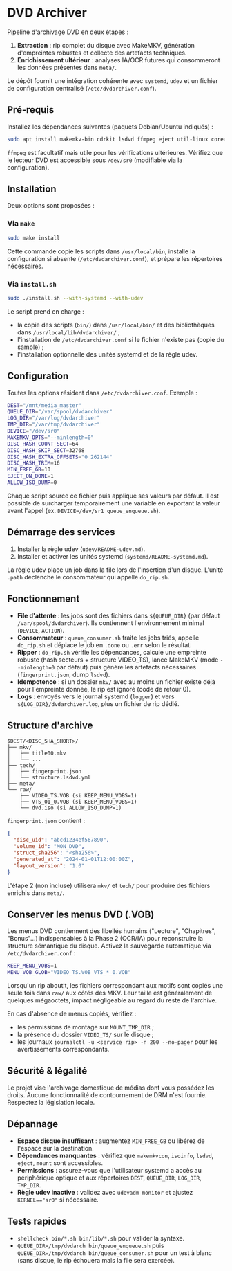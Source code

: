 # DVD Archiver

Pipeline d'archivage DVD en deux étapes :

1. **Extraction** : rip complet du disque avec MakeMKV, génération d'empreintes robustes et collecte des artefacts techniques.
2. **Enrichissement ultérieur** : analyses IA/OCR futures qui consommeront les données présentes dans `meta/`.

Le dépôt fournit une intégration cohérente avec `systemd`, `udev` et un fichier de configuration centralisé (`/etc/dvdarchiver.conf`).

## Pré-requis

Installez les dépendances suivantes (paquets Debian/Ubuntu indiqués) :

```bash
sudo apt install makemkv-bin cdrkit lsdvd ffmpeg eject util-linux coreutils
```

`ffmpeg` est facultatif mais utile pour les vérifications ultérieures. Vérifiez que le lecteur DVD est accessible sous `/dev/sr0` (modifiable via la configuration).

## Installation

Deux options sont proposées :

### Via `make`

```bash
sudo make install
```

Cette commande copie les scripts dans `/usr/local/bin`, installe la configuration si absente (`/etc/dvdarchiver.conf`), et prépare les répertoires nécessaires.

### Via `install.sh`

```bash
sudo ./install.sh --with-systemd --with-udev
```

Le script prend en charge :

- la copie des scripts (`bin/`) dans `/usr/local/bin/` et des bibliothèques dans `/usr/local/lib/dvdarchiver/` ;
- l'installation de `/etc/dvdarchiver.conf` si le fichier n'existe pas (copie du sample) ;
- l'installation optionnelle des unités systemd et de la règle udev.

## Configuration

Toutes les options résident dans `/etc/dvdarchiver.conf`. Exemple :

```bash
DEST="/mnt/media_master"
QUEUE_DIR="/var/spool/dvdarchiver"
LOG_DIR="/var/log/dvdarchiver"
TMP_DIR="/var/tmp/dvdarchiver"
DEVICE="/dev/sr0"
MAKEMKV_OPTS="--minlength=0"
DISC_HASH_COUNT_SECT=64
DISC_HASH_SKIP_SECT=32768
DISC_HASH_EXTRA_OFFSETS="0 262144"
DISC_HASH_TRIM=16
MIN_FREE_GB=10
EJECT_ON_DONE=1
ALLOW_ISO_DUMP=0
```

Chaque script source ce fichier puis applique ses valeurs par défaut. Il est possible de surcharger temporairement une variable en exportant la valeur avant l'appel (ex. `DEVICE=/dev/sr1 queue_enqueue.sh`).

## Démarrage des services

1. Installer la règle udev (`udev/README-udev.md`).
2. Installer et activer les unités systemd (`systemd/README-systemd.md`).

La règle udev place un job dans la file lors de l'insertion d'un disque. L'unité `.path` déclenche le consommateur qui appelle `do_rip.sh`.

## Fonctionnement

- **File d'attente** : les jobs sont des fichiers dans `${QUEUE_DIR}` (par défaut `/var/spool/dvdarchiver`). Ils contiennent l'environnement minimal (`DEVICE`, `ACTION`).
- **Consommateur** : `queue_consumer.sh` traite les jobs triés, appelle `do_rip.sh` et déplace le job en `.done` ou `.err` selon le résultat.
- **Ripper** : `do_rip.sh` vérifie les dépendances, calcule une empreinte robuste (hash secteurs + structure VIDEO_TS), lance MakeMKV (mode `--minlength=0` par défaut) puis génère les artefacts nécessaires (`fingerprint.json`, dump `lsdvd`).
- **Idempotence** : si un dossier `mkv/` avec au moins un fichier existe déjà pour l'empreinte donnée, le rip est ignoré (code de retour 0).
- **Logs** : envoyés vers le journal systemd (`logger`) et vers `${LOG_DIR}/dvdarchiver.log`, plus un fichier de rip dédié.

## Structure d'archive

```
$DEST/<DISC_SHA_SHORT>/
├── mkv/
│   ├── title00.mkv
│   └── ...
├── tech/
│   ├── fingerprint.json
│   └── structure.lsdvd.yml
├── meta/
└── raw/
    ├── VIDEO_TS.VOB (si KEEP_MENU_VOBS=1)
    ├── VTS_01_0.VOB (si KEEP_MENU_VOBS=1)
    └── dvd.iso (si ALLOW_ISO_DUMP=1)
```

`fingerprint.json` contient :

```json
{
  "disc_uid": "abcd1234ef567890",
  "volume_id": "MON_DVD",
  "struct_sha256": "<sha256>",
  "generated_at": "2024-01-01T12:00:00Z",
  "layout_version": "1.0"
}
```

L'étape 2 (non incluse) utilisera `mkv/` et `tech/` pour produire des fichiers enrichis dans `meta/`.

## Conserver les menus DVD (.VOB)

Les menus DVD contiennent des libellés humains ("Lecture", "Chapitres", "Bonus"…) indispensables à la Phase 2 (OCR/IA) pour
reconstruire la structure sémantique du disque. Activez la sauvegarde automatique via `/etc/dvdarchiver.conf` :

```bash
KEEP_MENU_VOBS=1
MENU_VOB_GLOB="VIDEO_TS.VOB VTS_*_0.VOB"
```

Lorsqu'un rip aboutit, les fichiers correspondant aux motifs sont copiés une seule fois dans `raw/` aux côtés des MKV. Leur
taille est généralement de quelques mégaoctets, impact négligeable au regard du reste de l'archive.

En cas d'absence de menus copiés, vérifiez :

- les permissions de montage sur `MOUNT_TMP_DIR` ;
- la présence du dossier `VIDEO_TS/` sur le disque ;
- les journaux `journalctl -u <service rip> -n 200 --no-pager` pour les avertissements correspondants.

## Sécurité & légalité

Le projet vise l'archivage domestique de médias dont vous possédez les droits. Aucune fonctionnalité de contournement de DRM n'est fournie. Respectez la législation locale.

## Dépannage

- **Espace disque insuffisant** : augmentez `MIN_FREE_GB` ou libérez de l'espace sur la destination.
- **Dépendances manquantes** : vérifiez que `makemkvcon`, `isoinfo`, `lsdvd`, `eject`, `mount` sont accessibles.
- **Permissions** : assurez-vous que l'utilisateur systemd a accès au périphérique optique et aux répertoires `DEST`, `QUEUE_DIR`, `LOG_DIR`, `TMP_DIR`.
- **Règle udev inactive** : validez avec `udevadm monitor` et ajustez `KERNEL=="sr0"` si nécessaire.

## Tests rapides

- `shellcheck bin/*.sh bin/lib/*.sh` pour valider la syntaxe.
- `QUEUE_DIR=/tmp/dvdarch bin/queue_enqueue.sh` puis `QUEUE_DIR=/tmp/dvdarch bin/queue_consumer.sh` pour un test à blanc (sans disque, le rip échouera mais la file sera exercée).
